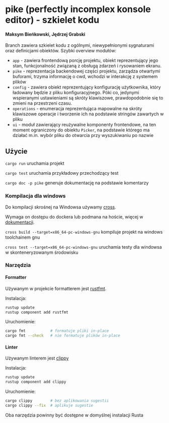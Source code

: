 
# pike (perfectly incomplex konsole editor) - szkielet kodu

#### Maksym Bieńkowski, Jędrzej Grabski

Branch zawiera szkielet kodu z ogólnymi, niewypełnionymi sygnaturami
oraz definicjami obiektów. Szybki overview modułów:

* `app` - zawiera frontendową porcję projektu, obiekt reprezentujący jego stan,
funkcjonalność związaną z obsługą zdarzeń i rysowaniem ekranu.
* `pike` - reprezentacja backendowej części projektu, zarządza otwartymi buforami, trzyma
informację o cwd, wchodzi w interakcję z systemem plików
* `config` - zawiera obiekt reprezentujący konfigurację użytkownika, który ładowany
będzie z pliku konfiguracyjnego. Póki co, jedynymi wspieranymi ustawieniami są
skróty klawiszowe, prawdopodobnie się to zmieni na przestrzeni czasu.
* `operations` - enumeracja reprezentująca mapowalne na skróty klawiszowe
operacje i tworzenie ich na podstawie stringów zawartych w pliku
* `ui` - moduł zawierający reużywalne komponenty frontendowe, na ten moment
ograniczony do obiektu `Picker`, na podstawie którego ma działać m.in.
wybór pliku do otwarcia przy wyszukiwaniu po nazwie

## Użycie

`cargo run` uruchamia projekt

`cargo test` uruchamia przykładowy przechodzący test

`cargo doc -p pike` generuje dokumentację na podstawie komentarzy

### Kompilacja dla windows

Do kompilacji skrośnej na Windowsa używamy [cross](https://github.com/cross-rs/cross).

Wymaga on dostępu do dockera lub podmana na hoście,
więcej w [dokumentacji](https://github.com/cross-rs/cross?tab=readme-ov-file#usage).

`cross build --target=x86_64-pc-windows-gnu` kompiluje projekt na windows toolchainem gnu

`cross test --target=x86_64-pc-windows-gnu` uruchamia testy dla windowsa w skonteneryzowanym środowisku

### Narzędzia

#### Formatter

Używanym w projekcie formatterem jest [rustfmt](https://github.com/rust-lang/rustfmt).

Instalacja:

```bash
rustup update
rustup component add rustfmt
```

Uruchomienie:

```bash
cargo fmt           # formatuje pliki in-place
cargo fmt --check   # nie formatuje plików in-place
```

#### Linter

Używanym linterem jest [clippy](https://github.com/rust-lang/rust-clippy)

Instalacja:

```bash
rustup update
rustup component add clippy
```

Uruchomienie:

```bash
cargo clippy        # bez aplikowania sugestii
cargo clippy --fix  # aplikuje sugestie
```

Oba narzędzia powinny być dostępne w domyślnej instalacji Rusta
